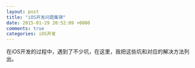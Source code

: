 ```yaml
---
layout: post
title: "iOS开发问题集锦"
date: 2015-01-29 20:52:09 +0800
comments: true
categories: iOS开发
---
```

在iOS开发的过程中，遇到了不少坑，在这里，我把这些坑和对应的解决方法列出。